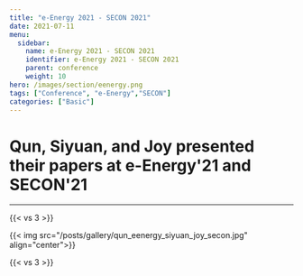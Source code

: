 ```yaml
---
title: "e-Energy 2021 - SECON 2021"
date: 2021-07-11
menu:
  sidebar:
    name: e-Energy 2021 - SECON 2021
    identifier: e-Energy 2021 - SECON 2021
    parent: conference
    weight: 10
hero: /images/section/eenergy.png
tags: ["Conference", "e-Energy","SECON"]
categories: ["Basic"]
---
```

# Qun, Siyuan, and Joy presented their papers at e-Energy'21 and SECON'21

---

{{< vs 3 >}}

{{< img src="/posts/gallery/qun_eenergy_siyuan_joy_secon.jpg" align="center">}}

{{< vs 3 >}}
